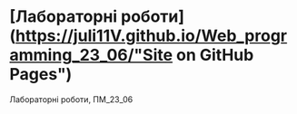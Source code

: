 # [Лабораторні роботи](https://juli11V.github.io/Web_programming_23_06/"Site on GitHub Pages")
Лабораторні роботи, ПМ_23_06